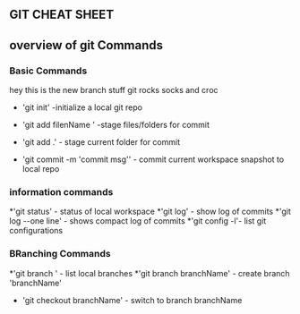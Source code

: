## GIT CHEAT SHEET
## overview of git Commands
### Basic Commands


hey this is the new branch stuff
git rocks
socks and croc

* 'git init' -initialize a local git repo
* 'git add filenName ' -stage files/folders for commit
* 'git add .' - stage current folder for commit

* 'git commit -m 'commit msg'' - commit current workspace snapshot to local repo


### information commands
*'git status' - status of local workspace
*'git log' - show log of commits
*'git log --one line' - shows compact log of commits
*'git config -l'- list git configurations
### BRanching Commands
*'git branch ' - list local branches
*'git branch branchName' - create branch 'branchName'
* 'git checkout branchName' - switch to branch branchName
